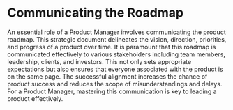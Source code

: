 # Communicating the Roadmap

An essential role of a Product Manager involves communicating the product roadmap. This strategic document delineates the vision, direction, priorities, and progress of a product over time. It is paramount that this roadmap is communicated effectively to various stakeholders including team members, leadership, clients, and investors. This not only sets appropriate expectations but also ensures that everyone associated with the product is on the same page. The successful alignment increases the chance of product success and reduces the scope of misunderstandings and delays. For a Product Manager, mastering this communication is key to leading a product effectively.